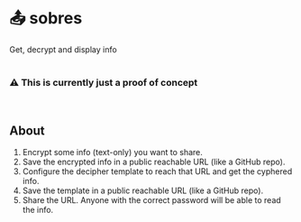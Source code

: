 
# 📤 sobres

Get, decrypt and display info
<br/>
<br/>
### ⚠️ This is currently just a proof of concept
<br/>

## About
1. Encrypt some info (text-only) you want to share.
2. Save the encrypted info in a public reachable URL (like a GitHub repo).
3. Configure the decipher template to reach that URL and get the cyphered info.
4. Save the template in a public reachable URL (like a GitHub repo).
5. Share the URL. Anyone with the correct password will be able to read the info.

